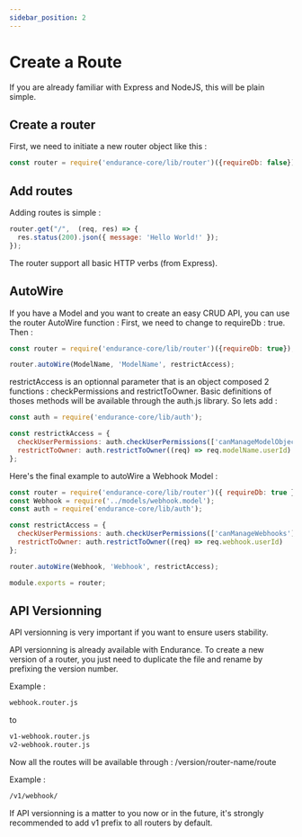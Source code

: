 ```yaml
---
sidebar_position: 2
---
```


# Create a Route

If you are already familiar with Express and NodeJS, this will be plain simple. 


## Create a router

First, we need to initiate a new router object like this : 

```js
const router = require('endurance-core/lib/router')({requireDb: false});
```

## Add routes 

Adding routes is simple :

```js
router.get("/",  (req, res) => {
  res.status(200).json({ message: 'Hello World!' });
});
```

The router support all basic HTTP verbs (from Express). 


## AutoWire

If you have a Model and you want to create an easy CRUD API, you can use the router AutoWire function :
First, we need to change to requireDb : true. Then :


```js
const router = require('endurance-core/lib/router')({requireDb: true});

router.autoWire(ModelName, 'ModelName', restrictAccess);
```

restrictAccess is an optionnal parameter that is an object composed 2 functions : checkPermissions and restrictToOwner. Basic definitions of thoses methods will be available through the auth.js library. 
So lets add : 

```js
const auth = require('endurance-core/lib/auth');

const restrictkAccess = {
  checkUserPermissions: auth.checkUserPermissions(['canManageModelObjects']), 
  restrictToOwner: auth.restrictToOwner((req) => req.modelName.userId)  
};
```

Here's the final example to autoWire a Webhook Model : 

```js
const router = require('endurance-core/lib/router')({ requireDb: true });
const Webhook = require('../models/webhook.model');
const auth = require('endurance-core/lib/auth');

const restrictAccess = {
  checkUserPermissions: auth.checkUserPermissions(['canManageWebhooks']),
  restrictToOwner: auth.restrictToOwner((req) => req.webhook.userId)
};

router.autoWire(Webhook, 'Webhook', restrictAccess);

module.exports = router;

```

## API Versionning

API versionning is very important if you want to ensure users stability. 

API versionning is already available with Endurance. To create a new version of a router, you just need to duplicate the file and rename by prefixing the version number. 

Example : 
```bash
webhook.router.js
```

to
```bash
v1-webhook.router.js
v2-webhook.router.js
```

Now all the routes will be available through : /version/router-name/route

Example :
```bash
/v1/webhook/
```

If API versionning is a matter to you now or in the future, it's strongly recommended to add v1 prefix to all routers by default. 